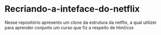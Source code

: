 # Recriando-a-inteface-do-netflix
 Nesse repositório apresento um clone da estrutura da netflix, a qual utilizei para aprender  conjunto  um curso que fiz a respeito de html/css
